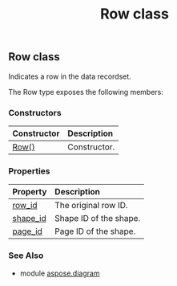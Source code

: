 ﻿---
title: Row class
second_title: Aspose.Diagram for Python via .NET API References
description: 
type: docs
weight: 1880
url: /python-net/aspose.diagram/row/
is_root: false
---

## Row class

Indicates a row in the data recordset.



The Row type exposes the following members:

### Constructors
| Constructor | Description |
| :- | :- |
| [Row()](/diagram/python-net/aspose.diagram/row/__init__/#) | Constructor. |


### Properties
| Property | Description |
| :- | :- |
| [row_id](/diagram/python-net/aspose.diagram/row/row_id) | The original row ID. |
| [shape_id](/diagram/python-net/aspose.diagram/row/shape_id) | Shape ID of the shape. |
| [page_id](/diagram/python-net/aspose.diagram/row/page_id) | Page ID of the shape. |


### See Also

* module [aspose.diagram](../)
